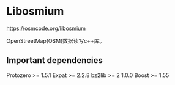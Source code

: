 # Libosmium

https://osmcode.org/libosmium

OpenStreetMap(OSM)数据读写c++库。


## Important dependencies

Protozero >= 1.5.1
Expat   >= 2.2.8
bz2lib >= 2 1.0.0
Boost >= 1.55
